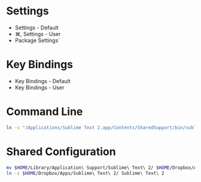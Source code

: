 # Settings

- Settings - Default
- ⌘, Settings - User
- Package Settings`

# Key Bindings

- Key Bindings - Default
- Key Bindings - User

# Command Line

```bash
ln -s "/Applications/Sublime Text 2.app/Contents/SharedSupport/bin/subl" /usr/local/bin/subl
```

# Shared Configuration

```bash
mv $HOME/Library/Application\ Support/Sublime\ Text\ 2/ $HOME/Dropbox/Apps/
ln -s $HOME/Dropbox/Apps/Sublime\ Text\ 2/ Sublime\ Text\ 2
```

